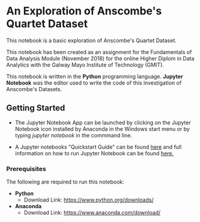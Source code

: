 # An Exploration of Anscombe's Quartet Dataset 

This notebook is a basic exploration of Anscombe's Quartet Dataset. 

This notebook has been created as an assignment for the Fundamentals of Data Analysis Module (November 2018) for the online Higher Diplom in Data Analytics with the Galway Mayo Institute of Technology (GMIT). 

This notebook is written in the **Python** programming language. **Jupyter Notebook** was the editor used to write the code of this investigation of Anscombe's Datasets. 

## Getting Started
- The Jupyter Notebook App can be launched by clicking on the Jupyter Notebook icon installed by Anaconda in the Windows start menu or by typing *jupyter notebook* in the commmand line. 


- A Jupyter notebooks "Quickstart Guide" can be found [here](https://jupyter-notebook-beginner-guide.readthedocs.io/en/latest/execute.html) and full information on how to run Jupyter Notebook can be found [here.](https://jupyter.readthedocs.io/en/latest/running.html)


### Prerequisites
The following are required to run this notebook: 
- **Python** 
    - Download Link: https://www.python.org/downloads/
- **Anaconda**
    - Download Link: https://www.anaconda.com/download/

